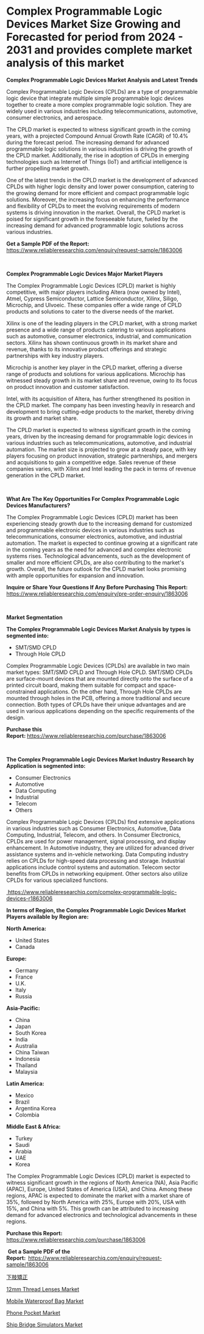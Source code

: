 <p><h1>Complex Programmable Logic Devices Market Size Growing and Forecasted for period from 2024 - 2031 and provides complete market analysis of this market</h1></p><p><strong>Complex Programmable Logic Devices Market Analysis and Latest Trends</strong></p>
<p><p>Complex Programmable Logic Devices (CPLDs) are a type of programmable logic device that integrate multiple simple programmable logic devices together to create a more complex programmable logic solution. They are widely used in various industries including telecommunications, automotive, consumer electronics, and aerospace.</p><p>The CPLD market is expected to witness significant growth in the coming years, with a projected Compound Annual Growth Rate (CAGR) of 10.4% during the forecast period. The increasing demand for advanced programmable logic solutions in various industries is driving the growth of the CPLD market. Additionally, the rise in adoption of CPLDs in emerging technologies such as Internet of Things (IoT) and artificial intelligence is further propelling market growth.</p><p>One of the latest trends in the CPLD market is the development of advanced CPLDs with higher logic density and lower power consumption, catering to the growing demand for more efficient and compact programmable logic solutions. Moreover, the increasing focus on enhancing the performance and flexibility of CPLDs to meet the evolving requirements of modern systems is driving innovation in the market. Overall, the CPLD market is poised for significant growth in the foreseeable future, fueled by the increasing demand for advanced programmable logic solutions across various industries.</p></p>
<p><strong>Get a Sample PDF of the Report:&nbsp;</strong> <a href="https://www.reliableresearchiq.com/enquiry/request-sample/1863006">https://www.reliableresearchiq.com/enquiry/request-sample/1863006</a></p>
<p>&nbsp;</p>
<p><strong>Complex Programmable Logic Devices Major Market Players</strong></p>
<p><p>The Complex Programmable Logic Devices (CPLD) market is highly competitive, with major players including Altera (now owned by Intel), Atmel, Cypress Semiconductor, Lattice Semiconductor, Xilinx, Siligo, Microchip, and Ulvoeic. These companies offer a wide range of CPLD products and solutions to cater to the diverse needs of the market.</p><p>Xilinx is one of the leading players in the CPLD market, with a strong market presence and a wide range of products catering to various applications such as automotive, consumer electronics, industrial, and communication sectors. Xilinx has shown continuous growth in its market share and revenue, thanks to its innovative product offerings and strategic partnerships with key industry players.</p><p>Microchip is another key player in the CPLD market, offering a diverse range of products and solutions for various applications. Microchip has witnessed steady growth in its market share and revenue, owing to its focus on product innovation and customer satisfaction.</p><p>Intel, with its acquisition of Altera, has further strengthened its position in the CPLD market. The company has been investing heavily in research and development to bring cutting-edge products to the market, thereby driving its growth and market share.</p><p>The CPLD market is expected to witness significant growth in the coming years, driven by the increasing demand for programmable logic devices in various industries such as telecommunications, automotive, and industrial automation. The market size is projected to grow at a steady pace, with key players focusing on product innovation, strategic partnerships, and mergers and acquisitions to gain a competitive edge. Sales revenue of these companies varies, with Xilinx and Intel leading the pack in terms of revenue generation in the CPLD market.</p></p>
<p>&nbsp;</p>
<p><strong>What Are The Key Opportunities For Complex Programmable Logic Devices Manufacturers?</strong></p>
<p><p>The Complex Programmable Logic Devices (CPLD) market has been experiencing steady growth due to the increasing demand for customized and programmable electronic devices in various industries such as telecommunications, consumer electronics, automotive, and industrial automation. The market is expected to continue growing at a significant rate in the coming years as the need for advanced and complex electronic systems rises. Technological advancements, such as the development of smaller and more efficient CPLDs, are also contributing to the market's growth. Overall, the future outlook for the CPLD market looks promising with ample opportunities for expansion and innovation.</p></p>
<p><strong>Inquire or Share Your Questions If Any Before Purchasing This Report:</strong> <a href="https://www.reliableresearchiq.com/enquiry/pre-order-enquiry/1863006">https://www.reliableresearchiq.com/enquiry/pre-order-enquiry/1863006</a></p>
<p>&nbsp;</p>
<p><strong>Market Segmentation</strong></p>
<p><strong>The Complex Programmable Logic Devices Market Analysis by types is segmented into:</strong></p>
<p><ul><li>SMT/SMD CPLD</li><li>Through Hole CPLD</li></ul></p>
<p><p>Complex Programmable Logic Devices (CPLDs) are available in two main market types: SMT/SMD CPLD and Through Hole CPLD. SMT/SMD CPLDs are surface-mount devices that are mounted directly onto the surface of a printed circuit board, making them suitable for compact and space-constrained applications. On the other hand, Through Hole CPLDs are mounted through holes in the PCB, offering a more traditional and secure connection. Both types of CPLDs have their unique advantages and are used in various applications depending on the specific requirements of the design.</p></p>
<p><strong>Purchase this Report:&nbsp;</strong><a href="https://www.reliableresearchiq.com/purchase/1863006">https://www.reliableresearchiq.com/purchase/1863006</a></p>
<p>&nbsp;</p>
<p><strong>The Complex Programmable Logic Devices Market Industry Research by Application is segmented into:</strong></p>
<p><ul><li>Consumer Electronics</li><li>Automotive</li><li>Data Computing</li><li>Industrial</li><li>Telecom</li><li>Others</li></ul></p>
<p><p>Complex Programmable Logic Devices (CPLDs) find extensive applications in various industries such as Consumer Electronics, Automotive, Data Computing, Industrial, Telecom, and others. In Consumer Electronics, CPLDs are used for power management, signal processing, and display enhancement. In Automotive industry, they are utilized for advanced driver assistance systems and in-vehicle networking. Data Computing industry relies on CPLDs for high-speed data processing and storage. Industrial applications include control systems and automation. Telecom sector benefits from CPLDs in networking equipment. Other sectors also utilize CPLDs for various specialized functions.</p></p>
<p><a href="https://www.reliableresearchiq.com/complex-programmable-logic-devices-r1863006">&nbsp;https://www.reliableresearchiq.com/complex-programmable-logic-devices-r1863006</a></p>
<p><strong>In terms of Region, the Complex Programmable Logic Devices Market Players available by Region are:</strong></p>
<p>
    <p> <strong> North America: </strong>
        <ul>
            <li>United States</li>
            <li>Canada</li>
        </ul>
        </p> 
    <p> <strong> Europe: </strong>
        <ul>
            <li>Germany</li>
            <li>France</li>
            <li>U.K.</li>
            <li>Italy</li>
            <li>Russia</li>
        </ul>
        </p> 
    <p> <strong> Asia-Pacific: </strong>
        <ul>
            <li>China</li>
            <li>Japan</li>
            <li>South Korea</li>
            <li>India</li>
            <li>Australia</li>
            <li>China Taiwan</li>
            <li>Indonesia</li>
            <li>Thailand</li>
            <li>Malaysia</li>
        </ul>
        </p> 
    <p> <strong> Latin America: </strong>
        <ul>
            <li>Mexico</li>
            <li>Brazil</li>
            <li>Argentina Korea</li>
            <li>Colombia</li>
        </ul>
        </p> 
    <p> <strong> Middle East & Africa: </strong>
        <ul>
            <li>Turkey</li>
            <li>Saudi</li>
            <li>Arabia</li>
            <li>UAE</li>
            <li>Korea</li>
        </ul>
    </p>
    </p>
<p><p>The Complex Programmable Logic Devices (CPLD) market is expected to witness significant growth in the regions of North America (NA), Asia Pacific (APAC), Europe, United States of America (USA), and China. Among these regions, APAC is expected to dominate the market with a market share of 35%, followed by North America with 25%, Europe with 20%, USA with 15%, and China with 5%. This growth can be attributed to increasing demand for advanced electronics and technological advancements in these regions.</p></p>
<p><strong>Purchase this Report: </strong><a href="https://www.reliableresearchiq.com/purchase/1863006">https://www.reliableresearchiq.com/purchase/1863006</a></p>
<p>&nbsp;<strong>Get a Sample PDF of the Report:&nbsp;&nbsp;</strong><a href="https://www.reliableresearchiq.com/enquiry/request-sample/1863006">https://www.reliableresearchiq.com/enquiry/request-sample/1863006</a></p>
<p><strong></strong></p>
<p><p><a href="https://github.com/mohamedbakry57/Market-Research-Report-List-5/blob/main/758192731780.md">下肢矯正</a></p><p><a href="https://medium.com/@joshavis90/12mm-thread-lenses-market-global-market-share-and-ranking-overall-sales-and-demand-forecast-2024-b141f22076af">12mm Thread Lenses Market</a></p><p><a href="https://github.com/BraidenLucas2019/Market-Research-Report-List-1/blob/main/mobile-waterproof-bag-market.md">Mobile Waterproof Bag Market</a></p><p><a href="https://github.com/JosephMorgnmelgfbX/Market-Research-Report-List-1/blob/main/phone-pocket-market.md">Phone Pocket Market</a></p><p><a href="https://medium.com/@caseywiza1946/insights-into-the-ship-bridge-simulators-market-size-which-is-expanding-with-a-6-3-3b0ed3e97353">Ship Bridge Simulators Market</a></p></p>